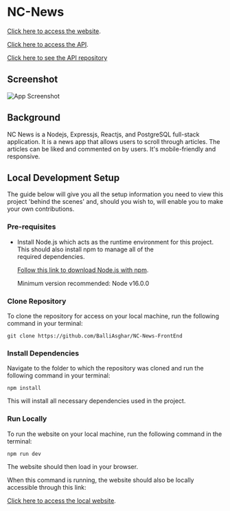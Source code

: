 # NC-News

[Click here to access the website](https://balliasghar.dev/projects/nc-news/).

[Click here to access the API](https://balli-test-news.herokuapp.com/api).

[Click here to see the API repository](https://github.com/BalliAsghar/Nc-News)

## Screenshot

![App Screenshot](https://i.imgur.com/T95gLl1.png)

## Background

NC News is a Nodejs, Expressjs, Reactjs, and PostgreSQL full-stack application. It is a news app that allows users to scroll through articles. The articles can be liked and commented on by users. It's mobile-friendly and responsive.

## Local Development Setup

The guide below will give you all the setup information you need to view this project 'behind the scenes' and, should you wish to, will enable you to make your own contributions.

### Pre-requisites

- Install Node.js which acts as the runtime environment for this project. This should also install npm to manage all of the  
   required dependencies.

  [Follow this link to download Node.js with npm](https://nodejs.org/en/download/current/).

  Minimum version recommended: Node v16.0.0

### Clone Repository

To clone the repository for access on your local machine, run the following command in your terminal:

`git clone https://github.com/BalliAsghar/NC-News-FrontEnd`

### Install Dependencies

Navigate to the folder to which the repository was cloned and run the following command in your terminal:

`npm install`

This will install all necessary dependencies used in the project.

### Run Locally

To run the website on your local machine, run the following command in the terminal:

`npm run dev`

The website should then load in your browser.

When this command is running, the website should also be locally accessible through this link:

[Click here to access the local website](http://localhost:3000/).
